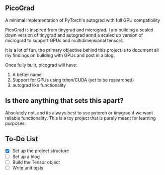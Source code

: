 ## PicoGrad  
A minimal implementation of PyTorch's autograd with full GPU compatibility 

PicoGrad is inspired from tinygrad and micrograd. I am building a scaled down version of tinygrad and autograd annd a scaled up version of micrograd to support GPUs and multidimensional tensors. 

It is a lot of fun, the primary objective behind this project is to document all my findings on building with GPUs and post in a blog. 

Once fully built, picograd will have: 
1. A better name
2. Support for GPUs using triton/CUDA (yet to be researched)
3. autograd like functionality

## Is there anything that sets this apart? 
Absolutely not, and its always best to use pytorch or tinygrad if we want reliable functionality. This is a toy project that is purely meant for learning purposes. 

## To-Do List  
- [x] Set up the project structure  
- [ ] Set up a blog  
- [ ] Build the Tensor object  
- [ ] Write unit tests  
